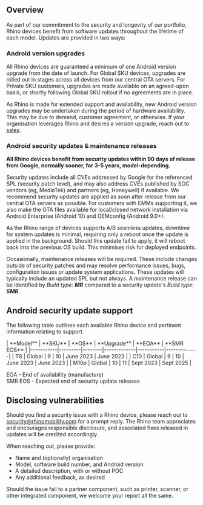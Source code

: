 ## Overview

As part of our commitment to the security and longevity of our portfolio, Rhino devices benefit from software updates throughout the lifetime of each model. Updates are provided in two ways:

### Android version upgrades

All Rhino devices are guaranteed a minimum of one Android version upgrade from the date of launch. For Global SKU devices, upgrades are rolled out in stages across all devices from our central OTA servers. For Private SKU customers, upgrades are made available on an agreed-upon basis, or shortly following Global SKU rollout if no agreements are in place.

As Rhino is made for extended support and availability, new Android version upgrades may be undertaken during the period of hardware availability. This may be due to demand, customer agreement, or otherwise. If your organisation leverages Rhino and desires a version upgrade, reach out to [sales](mailto:sales@socialmobile.com).

### Android security updates & maintenance releases

**All Rhino devices benefit from security updates within 90 days of release from Google, normally sooner, for 3-5 years, model-depending.**

Security updates include all CVEs addressed by Google for the referenced SPL (security patch level), and may also address CVEs published by SOC vendors (eg, MediaTek) and partners (eg, Honeywell) if available. We recommend security updates are applied as soon after release from our central OTA servers as possible. For customers with EMMs supporting it, we also make the OTA files available for local/closed network installation via Android Enterprise (Android 10) and OEMconfig (Android 9.0+).

As the Rhino range of devices supports A/B seamless updates, downtime for system updates is minimal, requiring only a reboot once the update is applied in the background. Should this update fail to apply, it will reboot back into the previous OS build. This minimises risk for deployed endpoints.

Occasionally, maintenance releases will be required. These include changes outside of security patches and may resolve performance issues, bugs, configuration issues or update system applications. These updates will typically include an updated SPL but not always. A maintenance release can be identified by _Build type: **MR**_ compared to a security update's _Build type: **SMR**_.

## Android security update support

The following table outlines each available Rhino device and pertinent information relating to support.
<div id="support_table" markdown="1">
| **Model** | **SKU** | **OS** | **Upgrade** | **EOA**   | **SMR EOS** |
|-----------|---------|--------|-------------|-----------|-------------|
| T8        | Global  | 9      | 10          | June 2023 | June 2023   |
| C10       | Global  | 9      | 10          | June 2023 | June 2023   |
| M10p      | Global  | 10     | 11          | Sept 2023 | Sept 2025   |

EOA - End of availability (manufacture)  
SMR EOS - Expected end of security update releases  
</div>

## Disclosing vulnerabilities

Should you find a security issue with a Rhino device, please reach out to [security@rhinomobility.com](security@rhinomobility.com) for a prompt reply. The Rhino team appreciates and encourages responsible disclosure, and associated fixes released in updates will be credited accordingly.

When reaching out, please provide:
- Name and (optionally) organisation
- Model, software build number, and Android version
- A detailed description, with or without POC
- Any additional feedback, as desired

Should the issue fall to a partner component, such as printer, scanner, or other integrated component, we welcome your report all the same.
